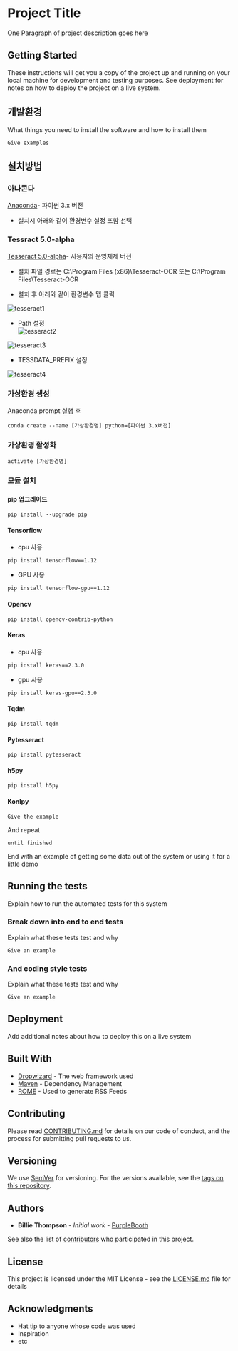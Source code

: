 # Project Title

One Paragraph of project description goes here

## Getting Started

These instructions will get you a copy of the project up and running on your local machine for development and testing purposes. See deployment for notes on how to deploy the project on a live system.

## 개발환경

What things you need to install the software and how to install them

```
Give examples
```

## 설치방법  

### 아나콘다     
[Anaconda](https://www.anaconda.com/distribution/#download-section)- 파이썬 3.x 버전
* 설치시 아래와 같이 환경변수 설정 포함 선택


  
### Tessract 5.0-alpha     
[Tesseract 5.0-alpha](https://github.com/UB-Mannheim/tesseract/wiki)- 사용자의 운영체제 버전   

* 설치 파일 경로는  C:\Program Files (x86)\Tesseract-OCR   또는 C:\Program Files\Tesseract-OCR  

* 설치 후 아래와 같이 환경변수 탭 클릭  

![tesseract1](https://user-images.githubusercontent.com/39071632/66267863-9b8a6e80-e871-11e9-9ac2-cc9224976936.JPG)


* Path 설정  
![tesseract2](https://user-images.githubusercontent.com/39071632/66267865-9e855f00-e871-11e9-8de0-13722809c1eb.JPG)

![tesseract3](https://user-images.githubusercontent.com/39071632/66267866-a04f2280-e871-11e9-837d-cc8f5774d4bc.JPG)

* TESSDATA_PREFIX 설정

![tesseract4](https://user-images.githubusercontent.com/39071632/66267892-df7d7380-e871-11e9-8ee7-2f8b6af20331.JPG)  

### 가상환경 생성   

Anaconda prompt 실행 후 

```
conda create --name [가상환경명] python=[파이썬 3.x버전]
```

### 가상환경 활성화

```
activate [가상환경명]
```
### 모듈 설치  
  
#### pip 업그레이드  
 
```
pip install --upgrade pip
```  

#### Tensorflow  

* cpu 사용
```
pip install tensorflow==1.12  
```  
* GPU 사용    
```
pip install tensorflow-gpu==1.12  
```  

#### Opencv  

```
pip install opencv-contrib-python
```  
#### Keras  

* cpu 사용 
```
pip install keras==2.3.0
```

* gpu 사용 
```
pip install keras-gpu==2.3.0
```

#### Tqdm  

```
pip install tqdm
```

#### Pytesseract  

```
pip install pytesseract
```
#### h5py  

```
pip install h5py
```

#### Konlpy  

```
Give the example
```

And repeat

```
until finished
```

End with an example of getting some data out of the system or using it for a little demo

## Running the tests

Explain how to run the automated tests for this system

### Break down into end to end tests

Explain what these tests test and why

```
Give an example
```

### And coding style tests

Explain what these tests test and why

```
Give an example
```

## Deployment

Add additional notes about how to deploy this on a live system

## Built With

* [Dropwizard](http://www.dropwizard.io/1.0.2/docs/) - The web framework used
* [Maven](https://maven.apache.org/) - Dependency Management
* [ROME](https://rometools.github.io/rome/) - Used to generate RSS Feeds

## Contributing

Please read [CONTRIBUTING.md](https://gist.github.com/PurpleBooth/b24679402957c63ec426) for details on our code of conduct, and the process for submitting pull requests to us.

## Versioning

We use [SemVer](http://semver.org/) for versioning. For the versions available, see the [tags on this repository](https://github.com/your/project/tags). 

## Authors

* **Billie Thompson** - *Initial work* - [PurpleBooth](https://github.com/PurpleBooth)

See also the list of [contributors](https://github.com/your/project/contributors) who participated in this project.

## License

This project is licensed under the MIT License - see the [LICENSE.md](LICENSE.md) file for details

## Acknowledgments

* Hat tip to anyone whose code was used
* Inspiration
* etc

